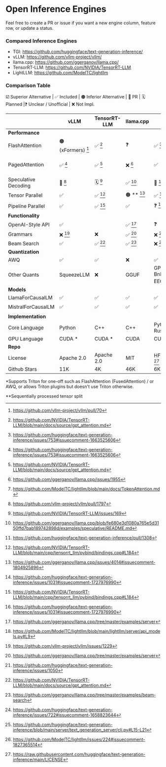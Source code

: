 # Open Inference Engines

Feel free to create a PR or issue if you want a new engine column, feature row, or update a status. 

### Compared Inference Engines

- TGI: https://github.com/huggingface/text-generation-inference/
- vLLM: https://github.com/vllm-project/vllm/
- llama.cpp: https://github.com/ggerganov/llama.cpp/
- TensorRT-LLM: https://github.com/NVIDIA/TensorRT-LLM
- LightLLM: https://github.com/ModelTC/lightllm

### Comparison Table

☑️ Superior Alternative | ✅ Included | 🟠 Inferior Alternative | 🔨 PR | 🗓️ Planned |❓ Unclear / Unofficial | ❌ Not Impl.



|                          | vLLM                  | TensorRT-LLM              | llama.cpp                                   | TGI               | LightLLM           |
|--------------------------|-----------------------|---------------------------|---------------------------------------------|-------------------|--------------------|
| **Performance**          |                       |                           |                                             |                   |                    |
| FlashAttention           | 🟠 (xFormers) [^4]    | ✅ [^16]                   | ❓                                           | ✅ [^1]            | ✅                  |
| PagedAttention           | ✅ [^1]               | ✅ [^16]                   | ❌ [^10]                                    | ✅                 | ☑️ (TokenAttention) [^19] |
| Speculative Decoding     | 🔨 [^8]               | 🗓️ [^2]                   | ✅ [^11]                                    | 🔨 [^3]            | ❌                  |
| Tensor Parallel          | ✅                    | ✅ [^17]                   | 🟠 ** [^12]          | ✅ [^5]            | ✅                  |
| Pipeline Parallel        | ✅                    | ✅ [^17]                   | ✅                                          | ❓ [^5]            | ❌                  |
| **Functionality**        |                       |                           |                                             |                   |                    |
| OpenAI-Style API         | ✅                    |                           | ✅ [^13]                                    | ❓                 | ✅ [^20]            |
| Grammars                 | ❌ [^9]               | ❌                         | ✅ [^13]                                    | ❌ [^6]            | ❌                  |
| Beam Search              | ✅                    | ✅ [^16]                   | ✅ [^14]                                    | ❌ [^7]            | ❌                  |
| **Quantization**         |                       |                           |                                             |                   |                    |
| AWQ                      | ✅                    | ✅                         | ❌                                          | ✅                 | ❌                  |
| Other Quants             | SqueezeLLM            | ❌                         | GGUF                                        | GPTQ, BnB, EEQT [^18]| ❓              |
| **Models**               |                       |                           |                                             |                   |                    |
| LlamaForCausalLM         | ✅                    | ✅                         | ✅                                          | ✅                 | ✅                  |
| MistralForCausalLM       | ✅                    | ✅                         | ✅                                          | ✅                 | 🗓️ [^21]          |
| **Implementation**       |                       |                           |                                             |                   |                    |
| Core Language            | Python                | C++                       | C++                                        | Python / Rust     | Python             |
| GPU Language      | CUDA *                 | CUDA *                    | CUDA                                       | CUDA *            | **Triton** / CUDA  |
| **Repo**                 |                       |                           |                                             |                   |                    |
| License                  | Apache 2.0            | Apache 2.0                | MIT                                        | HFOILv1.0 [^15]   | Apache 2.0         |
| Github Stars             | 11K                   | 4K                        | 46K                                         | 6K                | 1K                 |

*Supports Triton for one-off such as FlashAttention (FusedAttention) / or AWQ, or allows Triton plugins but doesn't use Triton otherwise.

**Sequentially processed tensor split

[^1]: https://github.com/huggingface/text-generation-inference/issues/753#issuecomment-1663525606
[^2]: https://github.com/NVIDIA/TensorRT-LLM/issues/169
[^3]: https://github.com/huggingface/text-generation-inference/pull/1308
[^4]: https://github.com/vllm-project/vllm/pull/70
[^5]: https://github.com/huggingface/text-generation-inference/issues/1031#issuecomment-1727976990
[^6]: https://github.com/huggingface/text-generation-inference/issues/1050
[^7]: https://github.com/huggingface/text-generation-inference/issues/722#issuecomment-1658823644
[^8]: https://github.com/vllm-project/vllm/pull/1797
[^9]: https://github.com/vllm-project/vllm/issues/1229
[^10]: https://github.com/ggerganov/llama.cpp/issues/1955
[^11]: https://github.com/ggerganov/llama.cpp/blob/fe680e3d1080a765e5d3150ffd7bab189742898d/examples/speculative/README.md
[^12]: https://github.com/ggerganov/llama.cpp/issues/4014#issuecomment-1804925896
[^13]: https://github.com/ggerganov/llama.cpp/tree/master/examples/server
[^14]: https://github.com/ggerganov/llama.cpp/tree/master/examples/beam-search
[^15]: https://raw.githubusercontent.com/huggingface/text-generation-inference/main/LICENSE
[^16]: https://github.com/NVIDIA/TensorRT-LLM/blob/main/docs/source/gpt_attention.md
[^17]: https://github.com/NVIDIA/TensorRT-LLM/blob/main/cpp/tensorrt_llm/pybind/bindings.cpp#L184
[^18]: https://github.com/huggingface/text-generation-inference/blob/main/server/text_generation_server/cli.py#L15-L21
[^19]: https://github.com/ModelTC/lightllm/blob/main/docs/TokenAttention.md
[^20]: https://github.com/ModelTC/lightllm/blob/main/lightllm/server/api_models.py#L9
[^21]: https://github.com/ModelTC/lightllm/issues/224#issuecomment-1827365514
